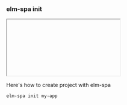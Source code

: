 ### elm-spa init

<iframe></iframe>

Here's how to create project with elm-spa

```bash
elm-spa init my-app
```
